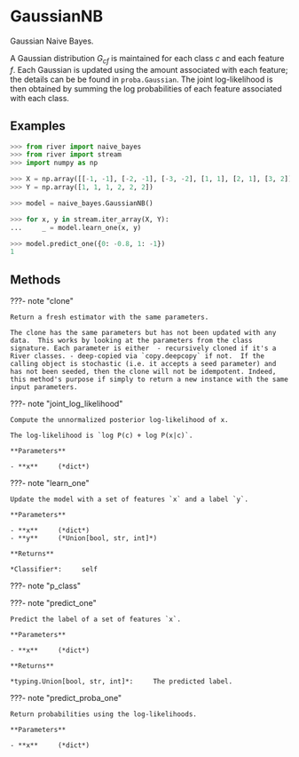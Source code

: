 # GaussianNB

Gaussian Naive Bayes.

A Gaussian distribution $G_{cf}$ is maintained for each class $c$ and each feature $f$. Each Gaussian is updated using the amount associated with each feature; the details can be be found in `proba.Gaussian`. The joint log-likelihood is then obtained by summing the log probabilities of each feature associated with each class.



## Examples

```python
>>> from river import naive_bayes
>>> from river import stream
>>> import numpy as np

>>> X = np.array([[-1, -1], [-2, -1], [-3, -2], [1, 1], [2, 1], [3, 2]])
>>> Y = np.array([1, 1, 1, 2, 2, 2])

>>> model = naive_bayes.GaussianNB()

>>> for x, y in stream.iter_array(X, Y):
...     _ = model.learn_one(x, y)

>>> model.predict_one({0: -0.8, 1: -1})
1
```

## Methods

???- note "clone"

    Return a fresh estimator with the same parameters.

    The clone has the same parameters but has not been updated with any data.  This works by looking at the parameters from the class signature. Each parameter is either  - recursively cloned if it's a River classes. - deep-copied via `copy.deepcopy` if not.  If the calling object is stochastic (i.e. it accepts a seed parameter) and has not been seeded, then the clone will not be idempotent. Indeed, this method's purpose if simply to return a new instance with the same input parameters.

    
???- note "joint_log_likelihood"

    Compute the unnormalized posterior log-likelihood of x.

    The log-likelihood is `log P(c) + log P(x|c)`.

    **Parameters**

    - **x**     (*dict*)    
    
???- note "learn_one"

    Update the model with a set of features `x` and a label `y`.

    **Parameters**

    - **x**     (*dict*)    
    - **y**     (*Union[bool, str, int]*)    
    
    **Returns**

    *Classifier*:     self
    
???- note "p_class"

???- note "predict_one"

    Predict the label of a set of features `x`.

    **Parameters**

    - **x**     (*dict*)    
    
    **Returns**

    *typing.Union[bool, str, int]*:     The predicted label.
    
???- note "predict_proba_one"

    Return probabilities using the log-likelihoods.

    **Parameters**

    - **x**     (*dict*)    
    
